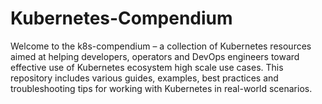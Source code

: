 # Kubernetes-Compendium

Welcome to the k8s-compendium – a  collection of Kubernetes resources aimed at helping developers, operators and DevOps engineers toward effective use of Kubernetes ecosystem high scale use cases. 
This repository includes various guides, examples, best practices and troubleshooting tips for working with Kubernetes in real-world scenarios.
